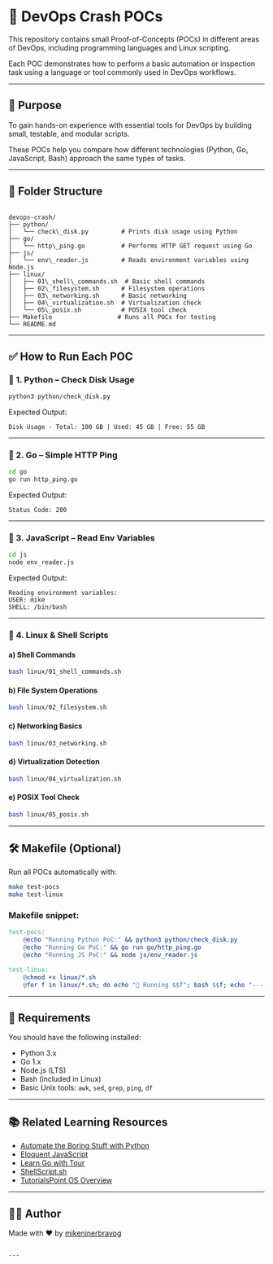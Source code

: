 # 🚀 DevOps Crash POCs

This repository contains small Proof-of-Concepts (POCs) in different areas of DevOps, including programming languages and Linux scripting.

Each POC demonstrates how to perform a basic automation or inspection task using a language or tool commonly used in DevOps workflows.

---

## 🧠 Purpose

To gain hands-on experience with essential tools for DevOps by building small, testable, and modular scripts.

These POCs help you compare how different technologies (Python, Go, JavaScript, Bash) approach the same types of tasks.

---

## 📁 Folder Structure

```

devops-crash/
├── python/
│   └── check\_disk.py         # Prints disk usage using Python
├── go/
│   └── http\_ping.go          # Performs HTTP GET request using Go
├── js/
│   └── env\_reader.js         # Reads environment variables using Node.js
├── linux/
│   ├── 01\_shell\_commands.sh  # Basic shell commands
│   ├── 02\_filesystem.sh      # Filesystem operations
│   ├── 03\_networking.sh      # Basic networking
│   ├── 04\_virtualization.sh  # Virtualization check
│   └── 05\_posix.sh           # POSIX tool check
├── Makefile                  # Runs all POCs for testing
└── README.md

````

---

## ✅ How to Run Each POC

### 🔹 1. Python – Check Disk Usage

```bash
python3 python/check_disk.py
````

Expected Output:

```
Disk Usage - Total: 100 GB | Used: 45 GB | Free: 55 GB
```

---

### 🔹 2. Go – Simple HTTP Ping

```bash
cd go
go run http_ping.go
```

Expected Output:

```
Status Code: 200
```

---

### 🔹 3. JavaScript – Read Env Variables

```bash
cd js
node env_reader.js
```

Expected Output:

```
Reading environment variables:
USER: mike
SHELL: /bin/bash
```

---

### 🔹 4. Linux & Shell Scripts

#### a) Shell Commands

```bash
bash linux/01_shell_commands.sh
```

#### b) File System Operations

```bash
bash linux/02_filesystem.sh
```

#### c) Networking Basics

```bash
bash linux/03_networking.sh
```

#### d) Virtualization Detection

```bash
bash linux/04_virtualization.sh
```

#### e) POSIX Tool Check

```bash
bash linux/05_posix.sh
```

---

## 🛠️ Makefile (Optional)

Run all POCs automatically with:

```bash
make test-pocs
make test-linux
```

### Makefile snippet:

```makefile
test-pocs:
	@echo "Running Python PoC:" && python3 python/check_disk.py
	@echo "Running Go PoC:" && go run go/http_ping.go
	@echo "Running JS PoC:" && node js/env_reader.js

test-linux:
	@chmod +x linux/*.sh
	@for f in linux/*.sh; do echo "🔧 Running $$f"; bash $$f; echo "--------------------"; done
```

---

## 📌 Requirements

You should have the following installed:

* Python 3.x
* Go 1.x
* Node.js (LTS)
* Bash (included in Linux)
* Basic Unix tools: `awk`, `sed`, `grep`, `ping`, `df`

---

## 📚 Related Learning Resources

* [Automate the Boring Stuff with Python](https://automatetheboringstuff.com/)
* [Eloquent JavaScript](https://eloquentjavascript.net/)
* [Learn Go with Tour](https://go.dev/tour/)
* [ShellScript.sh](https://www.shellscript.sh/)
* [TutorialsPoint OS Overview](https://www.tutorialspoint.com/operating_system/os_overview.htm)

---

## 🧑‍💻 Author

Made with ♥️ by [mikeninerbravog](https://github.com/mikeninerbravog)

```

---
